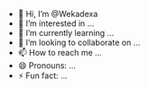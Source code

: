 - 👋 Hi, I’m @Wekadexa
- 👀 I’m interested in ...
- 🌱 I’m currently learning ...
- 💞️ I’m looking to collaborate on ...
- 📫 How to reach me ...
- 😄 Pronouns: ...
- ⚡ Fun fact: ...

<!---
Wekadexa/Wekadexa is a ✨ special ✨ repository because its `README.md` (this file) appears on your GitHub profile.
You can click the Preview link to take a look at your changes.
--->
